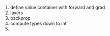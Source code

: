 1. define value container with forward and grad
2. layers
3. backprop 
4. compute types down to int
5. 